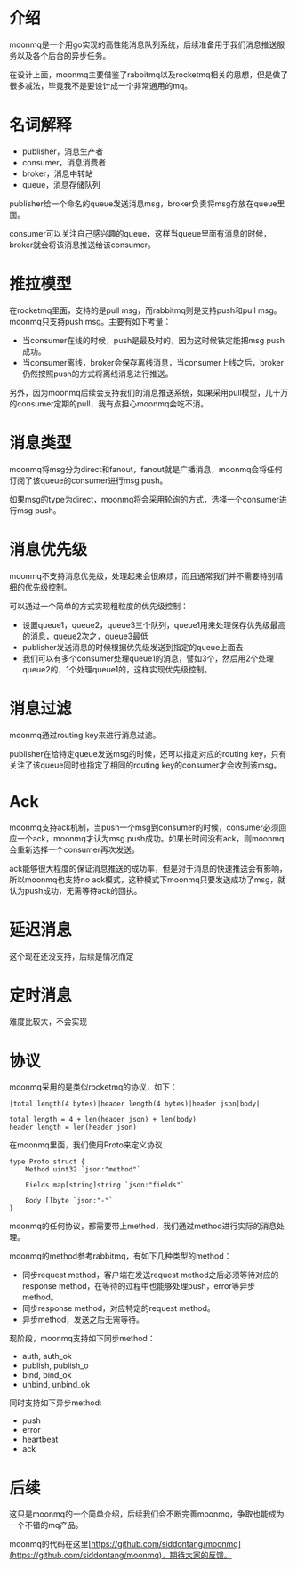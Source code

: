 # 介绍

moonmq是一个用go实现的高性能消息队列系统，后续准备用于我们消息推送服务以及各个后台的异步任务。

在设计上面，moonmq主要借鉴了rabbitmq以及rocketmq相关的思想，但是做了很多减法，毕竟我不是要设计成一个非常通用的mq。

# 名词解释

- publisher，消息生产者
- consumer，消息消费者
- broker，消息中转站
- queue，消息存储队列

publisher给一个命名的queue发送消息msg，broker负责将msg存放在queue里面。

consumer可以关注自己感兴趣的queue，这样当queue里面有消息的时候，broker就会将该消息推送给该consumer。

# 推拉模型

在rocketmq里面，支持的是pull msg，而rabbitmq则是支持push和pull msg。moonmq只支持push msg。主要有如下考量：

- 当consumer在线的时候，push是最及时的，因为这时候铁定能把msg push成功。
- 当consumer离线，broker会保存离线消息，当consumer上线之后，broker仍然按照push的方式将离线消息进行推送。

另外，因为moonmq后续会支持我们的消息推送系统，如果采用pull模型，几十万的consumer定期的pull，我有点担心moonmq会吃不消。

# 消息类型

moonmq将msg分为direct和fanout，fanout就是广播消息，moonmq会将任何订阅了该queue的consumer进行msg push。

如果msg的type为direct，moonmq将会采用轮询的方式，选择一个consumer进行msg push。

# 消息优先级

moonmq不支持消息优先级，处理起来会很麻烦，而且通常我们并不需要特别精细的优先级控制。

可以通过一个简单的方式实现粗粒度的优先级控制：

- 设置queue1，queue2，queue3三个队列，queue1用来处理保存优先级最高的消息，queue2次之，queue3最低
- publisher发送消息的时候根据优先级发送到指定的queue上面去
- 我们可以有多个consumer处理queue1的消息，譬如3个，然后用2个处理queue2的，1个处理queue1的，这样实现优先级控制。

# 消息过滤

moonmq通过routing key来进行消息过滤。

publisher在给特定queue发送msg的时候，还可以指定对应的routing key，只有关注了该queue同时也指定了相同的routing key的consumer才会收到该msg。


# Ack

moonmq支持ack机制，当push一个msg到consumer的时候，consumer必须回应一个ack，moonmq才认为msg push成功。如果长时间没有ack，则moonmq会重新选择一个consumer再次发送。

ack能够很大程度的保证消息推送的成功率，但是对于消息的快速推送会有影响，所以moonmq也支持no ack模式，这种模式下moonmq只要发送成功了msg，就认为push成功，无需等待ack的回执。

# 延迟消息

这个现在还没支持，后续是情况而定

# 定时消息

难度比较大，不会实现

# 协议

moonmq采用的是类似rocketmq的协议，如下：

    |total length(4 bytes)|header length(4 bytes)|header json|body|

    total length = 4 + len(header json) + len(body)
    header length = len(header json)

在moonmq里面，我们使用Proto来定义协议

    type Proto struct {
        Method uint32 `json:"method"`
        
        Fields map[string]string `json:"fields"`
        
        Body []byte `json:"-"`
    }
   
moonmq的任何协议，都需要带上method，我们通过method进行实际的消息处理。

moonmq的method参考rabbitmq，有如下几种类型的method：

- 同步request method，客户端在发送request method之后必须等待对应的response method，在等待的过程中也能够处理push，error等异步method。
- 同步response method，对应特定的request method。
- 异步method，发送之后无需等待。

现阶段，moonmq支持如下同步method：

- auth, auth_ok
- publish, publish_o
- bind, bind_ok
- unbind, unbind_ok

同时支持如下异步method:

- push
- error
- heartbeat
- ack

# 后续

这只是moonmq的一个简单介绍，后续我们会不断完善moonmq，争取也能成为一个不错的mq产品。

moonmq的代码在这里[https://github.com/siddontang/moonmq](https://github.com/siddontang/moonmq)，期待大家的反馈。